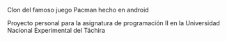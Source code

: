 Clon del famoso juego Pacman hecho en android

Proyecto personal para la asignatura de programación II en la Universidad Nacional Experimental del Táchira
